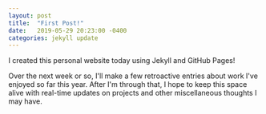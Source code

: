 ```yaml
---
layout: post
title:  "First Post!"
date:   2019-05-29 20:23:00 -0400
categories: jekyll update
---
```


I created this personal website today using Jekyll and GitHub Pages!

Over the next week or so, I'll make a few retroactive entries about work I've enjoyed so far this year. After I'm through that, I hope to keep this space alive with real-time updates on projects and other miscellaneous thoughts I may have.